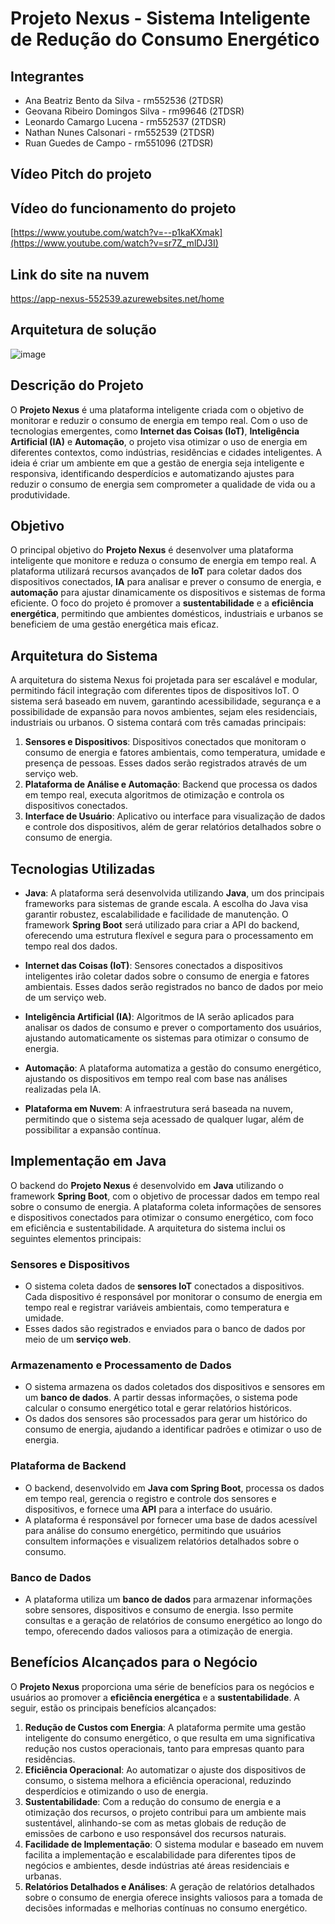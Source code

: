 # Projeto Nexus - Sistema Inteligente de Redução do Consumo Energético

## Integrantes
 - Ana Beatriz Bento da Silva - rm552536 (2TDSR)
 - Geovana Ribeiro Domingos Silva - rm99646 (2TDSR)
 - Leonardo Camargo Lucena - rm552537 (2TDSR)
 - Nathan Nunes Calsonari - rm552539 (2TDSR)
 - Ruan Guedes de Campo - rm551096 (2TDSR)

## Vídeo Pitch do projeto

## Vídeo do funcionamento do projeto

[https://www.youtube.com/watch?v=--p1kaKXmak](https://www.youtube.com/watch?v=sr7Z_mlDJ3I)

## Link do site na nuvem

https://app-nexus-552539.azurewebsites.net/home

## Arquitetura de solução

![image](https://github.com/user-attachments/assets/c5681d2a-934d-4a88-b717-f67e855e8803)

## Descrição do Projeto

O **Projeto Nexus** é uma plataforma inteligente criada com o objetivo de monitorar e reduzir o consumo de energia em tempo real. Com o uso de tecnologias emergentes, como **Internet das Coisas (IoT)**, **Inteligência Artificial (IA)** e **Automação**, o projeto visa otimizar o uso de energia em diferentes contextos, como indústrias, residências e cidades inteligentes. A ideia é criar um ambiente em que a gestão de energia seja inteligente e responsiva, identificando desperdícios e automatizando ajustes para reduzir o consumo de energia sem comprometer a qualidade de vida ou a produtividade.

## Objetivo

O principal objetivo do **Projeto Nexus** é desenvolver uma plataforma inteligente que monitore e reduza o consumo de energia em tempo real. A plataforma utilizará recursos avançados de **IoT** para coletar dados dos dispositivos conectados, **IA** para analisar e prever o consumo de energia, e **automação** para ajustar dinamicamente os dispositivos e sistemas de forma eficiente. O foco do projeto é promover a **sustentabilidade** e a **eficiência energética**, permitindo que ambientes domésticos, industriais e urbanos se beneficiem de uma gestão energética mais eficaz.

## Arquitetura do Sistema

A arquitetura do sistema Nexus foi projetada para ser escalável e modular, permitindo fácil integração com diferentes tipos de dispositivos IoT. O sistema será baseado em nuvem, garantindo acessibilidade, segurança e a possibilidade de expansão para novos ambientes, sejam eles residenciais, industriais ou urbanos. O sistema contará com três camadas principais:

1. **Sensores e Dispositivos**: Dispositivos conectados que monitoram o consumo de energia e fatores ambientais, como temperatura, umidade e presença de pessoas. Esses dados serão registrados através de um serviço web.
2. **Plataforma de Análise e Automação**: Backend que processa os dados em tempo real, executa algoritmos de otimização e controla os dispositivos conectados.
3. **Interface de Usuário**: Aplicativo ou interface para visualização de dados e controle dos dispositivos, além de gerar relatórios detalhados sobre o consumo de energia.

## Tecnologias Utilizadas

- **Java**: A plataforma será desenvolvida utilizando **Java**, um dos principais frameworks para sistemas de grande escala. A escolha do Java visa garantir robustez, escalabilidade e facilidade de manutenção. O framework **Spring Boot** será utilizado para criar a API do backend, oferecendo uma estrutura flexível e segura para o processamento em tempo real dos dados.

- **Internet das Coisas (IoT)**: Sensores conectados a dispositivos inteligentes irão coletar dados sobre o consumo de energia e fatores ambientais. Esses dados serão registrados no banco de dados por meio de um serviço web.

- **Inteligência Artificial (IA)**: Algoritmos de IA serão aplicados para analisar os dados de consumo e prever o comportamento dos usuários, ajustando automaticamente os sistemas para otimizar o consumo de energia.

- **Automação**: A plataforma automatiza a gestão do consumo energético, ajustando os dispositivos em tempo real com base nas análises realizadas pela IA.

- **Plataforma em Nuvem**: A infraestrutura será baseada na nuvem, permitindo que o sistema seja acessado de qualquer lugar, além de possibilitar a expansão contínua.

## Implementação em Java

O backend do **Projeto Nexus** é desenvolvido em **Java** utilizando o framework **Spring Boot**, com o objetivo de processar dados em tempo real sobre o consumo de energia. A plataforma coleta informações de sensores e dispositivos conectados para otimizar o consumo energético, com foco em eficiência e sustentabilidade. A arquitetura do sistema inclui os seguintes elementos principais:

### Sensores e Dispositivos

- O sistema coleta dados de **sensores IoT** conectados a dispositivos. Cada dispositivo é responsável por monitorar o consumo de energia em tempo real e registrar variáveis ambientais, como temperatura e umidade.
- Esses dados são registrados e enviados para o banco de dados por meio de um **serviço web**.

### Armazenamento e Processamento de Dados

- O sistema armazena os dados coletados dos dispositivos e sensores em um **banco de dados**. A partir dessas informações, o sistema pode calcular o consumo energético total e gerar relatórios históricos.
- Os dados dos sensores são processados para gerar um histórico do consumo de energia, ajudando a identificar padrões e otimizar o uso de energia.

### Plataforma de Backend

- O backend, desenvolvido em **Java com Spring Boot**, processa os dados em tempo real, gerencia o registro e controle dos sensores e dispositivos, e fornece uma **API** para a interface do usuário.
- A plataforma é responsável por fornecer uma base de dados acessível para análise do consumo energético, permitindo que usuários consultem informações e visualizem relatórios detalhados sobre o consumo.

### Banco de Dados

- A plataforma utiliza um **banco de dados** para armazenar informações sobre sensores, dispositivos e consumo de energia. Isso permite consultas e a geração de relatórios de consumo energético ao longo do tempo, oferecendo dados valiosos para a otimização de energia.

## Benefícios Alcançados para o Negócio

O **Projeto Nexus** proporciona uma série de benefícios para os negócios e usuários ao promover a **eficiência energética** e a **sustentabilidade**. A seguir, estão os principais benefícios alcançados:

1. **Redução de Custos com Energia**: A plataforma permite uma gestão inteligente do consumo energético, o que resulta em uma significativa redução nos custos operacionais, tanto para empresas quanto para residências.
2. **Eficiência Operacional**: Ao automatizar o ajuste dos dispositivos de consumo, o sistema melhora a eficiência operacional, reduzindo desperdícios e otimizando o uso de energia.
3. **Sustentabilidade**: Com a redução do consumo de energia e a otimização dos recursos, o projeto contribui para um ambiente mais sustentável, alinhando-se com as metas globais de redução de emissões de carbono e uso responsável dos recursos naturais.
4. **Facilidade de Implementação**: O sistema modular e baseado em nuvem facilita a implementação e escalabilidade para diferentes tipos de negócios e ambientes, desde indústrias até áreas residenciais e urbanas.
5. **Relatórios Detalhados e Análises**: A geração de relatórios detalhados sobre o consumo de energia oferece insights valiosos para a tomada de decisões informadas e melhorias contínuas no consumo energético.

